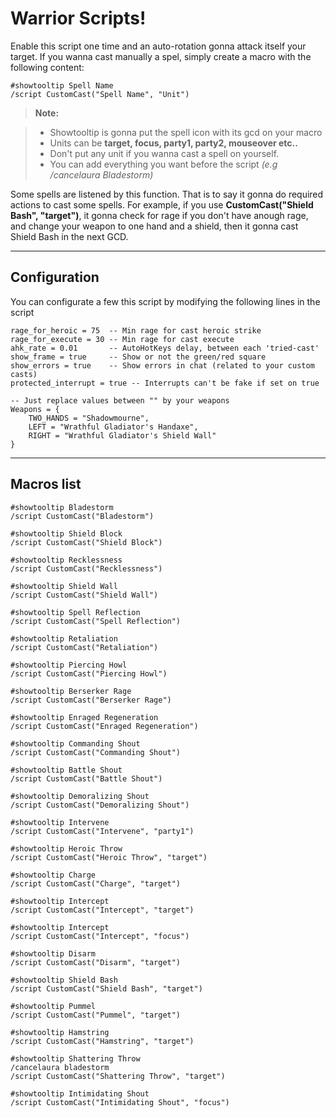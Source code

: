 Warrior Scripts!
===================


Enable this script one time and an auto-rotation gonna attack itself your target.
If you wanna cast manually a spel, simply create a macro with the following content: 

    #showtooltip Spell Name
    /script CustomCast("Spell Name", "Unit")

> **Note:**

> - Showtooltip is gonna put the spell icon with its gcd on your macro
> - Units can be **target, focus, party1, party2, mouseover etc..**
> - Don't put any unit if you wanna cast a spell on yourself.
> - You can add everything you want before the script *(e.g /cancelaura Bladestorm)*

Some spells are listened by this function. That is to say it gonna do required actions to cast some spells.
For example, if you use **CustomCast("Shield Bash", "target")**, it gonna check for rage if you don't have anough rage, and change your weapon to one hand and a shield, then it gonna cast Shield Bash in the next GCD.

----------
Configuration
-------------

You can configurate a few this script by modifying the following lines in the script

    rage_for_heroic = 75  -- Min rage for cast heroic strike
    rage_for_execute = 30 -- Min rage for cast execute
    ahk_rate = 0.01       -- AutoHotKeys delay, between each 'tried-cast'
    show_frame = true     -- Show or not the green/red square
    show_errors = true    -- Show errors in chat (related to your custom casts)
    protected_interrupt = true -- Interrupts can't be fake if set on true
   
    -- Just replace values between "" by your weapons
    Weapons = {
	    TWO_HANDS = "Shadowmourne",
	    LEFT = "Wrathful Gladiator's Handaxe",
	    RIGHT = "Wrathful Gladiator's Shield Wall"
    }
    
----------
Macros list
-------------
    #showtooltip Bladestorm
    /script CustomCast("Bladestorm")

    #showtooltip Shield Block
    /script CustomCast("Shield Block")

    #showtooltip Recklessness
    /script CustomCast("Recklessness")

    #showtooltip Shield Wall
	/script CustomCast("Shield Wall")

	#showtooltip Spell Reflection
	/script CustomCast("Spell Reflection")

    #showtooltip Retaliation
	/script CustomCast("Retaliation")

    #showtooltip Piercing Howl
	/script CustomCast("Piercing Howl")

	#showtooltip Berserker Rage
	/script CustomCast("Berserker Rage")

	#showtooltip Enraged Regeneration
	/script CustomCast("Enraged Regeneration")

	#showtooltip Commanding Shout
	/script CustomCast("Commanding Shout")

	#showtooltip Battle Shout
	/script CustomCast("Battle Shout")

	#showtooltip Demoralizing Shout
	/script CustomCast("Demoralizing Shout")

    #showtooltip Intervene
	/script CustomCast("Intervene", "party1")

	#showtooltip Heroic Throw
	/script CustomCast("Heroic Throw", "target")

	#showtooltip Charge
	/script CustomCast("Charge", "target")

	#showtooltip Intercept
	/script CustomCast("Intercept", "target")

	#showtooltip Intercept
	/script CustomCast("Intercept", "focus")

	#showtooltip Disarm
	/script CustomCast("Disarm", "target")

	#showtooltip Shield Bash
	/script CustomCast("Shield Bash", "target")

	#showtooltip Pummel
	/script CustomCast("Pummel", "target")

	#showtooltip Hamstring
	/script CustomCast("Hamstring", "target")

	#showtooltip Shattering Throw
	/cancelaura bladestorm
	/script CustomCast("Shattering Throw", "target")

	#showtooltip Intimidating Shout
	/script CustomCast("Intimidating Shout", "focus")